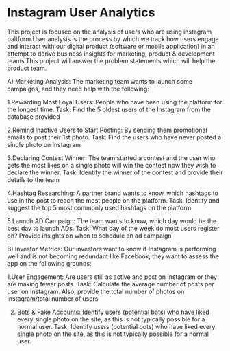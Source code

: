 # Instagram User Analytics
This project is focused on the analysis of users who are using instagram paltform.User analysis is the process by which we track how users engage and interact with our digital product (software or mobile application) in an attempt to derive business insights for marketing, product & development teams.This project will answer the problem statements which will help the product team.

A) Marketing Analysis: The marketing team wants to launch some campaigns, and they need  help with the following:

1.Rewarding Most Loyal Users: People who have been using the platform for the longest time. Task: Find the 5 oldest users of the Instagram from the database provided

2.Remind Inactive Users to Start Posting: By sending them promotional emails to post their 1st photo. 
Task: Find the users who have never posted a single photo on Instagram

3.Declaring Contest Winner: The team started a contest and the user who gets the most likes on a single photo will win the contest now they wish to declare the winner. 
Task: Identify the winner of the contest and provide their details to the team

4.Hashtag Researching: A partner brand wants to know, which hashtags to use in the post to reach the most people on the platform. 
Task: Identify and suggest the top 5 most commonly used hashtags on the platform

5.Launch AD Campaign: The team wants to know, which day would be the best day to launch ADs. Task: What day of the week do most users register on? Provide insights on when to schedule an ad campaign

B) Investor Metrics: Our investors want to know if Instagram is performing well and is not becoming redundant like Facebook, they want to assess the app on the following grounds:

1.User Engagement: Are users still as active and post on Instagram or they are making fewer posts.
Task: Calculate the average number of posts per user on Instagram. Also, provide the total number of photos on Instagram/total number of users
<br>

2. Bots & Fake Accounts: Identify users (potential bots) who have liked every single photo on the site, as this is not typically possible for a normal user.
Task: Identify users (potential bots) who have liked every single photo on the site, as this is not typically possible for a normal user.
